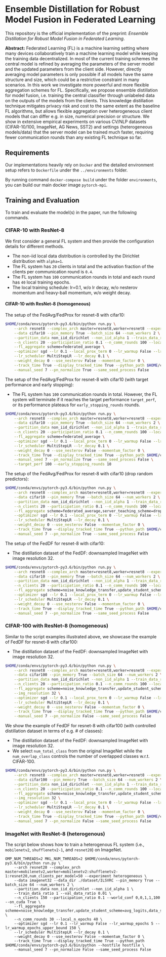 # Ensemble Distillation for Robust Model Fusion in Federated Learning
This repository is the official implementation of the preprint: *Ensemble Distillation for Robust Model Fusion in Federated Learning*. 

**Abstract:**
Federated Learning (FL) is a machine learning setting where many devices collaboratively train a machine learning model while keeping the training data decentralized. In most of the current training schemes the central model is refined by averaging the parameters of the server model and the updated parameters from the client side. However, directly averaging model parameters is only possible if all models have the same structure and size, which could be a restrictive constraint in many scenarios. In this work we investigate more powerful and more flexible aggregation schemes for FL. Specifically, we propose ensemble distillation for model fusion, i.e. training the central classifier through unlabeled data on the outputs of the models from the clients.
This knowledge distillation technique mitigates privacy risk and cost to the same extent as the baseline FL algorithms, but allows flexible aggregation over heterogeneous client models that can differ e.g. in size, numerical precision or structure. We show in extensive empirical experiments on various CV/NLP datasets (CIFAR-10/100, ImageNet, AG News, SST2) and settings (heterogeneous models/data) that the server model can be trained much faster, requiring fewer communication rounds than any existing FL technique so far.


## Requirements
Our implementations heavily rely on `Docker` and the detailed environment setup refers to `Dockerfile` under the `../environments` folder.

By running command `docker-compose build` under the folder `environments`, you can build our main docker image `pytorch-mpi`.


## Training and Evaluation
To train and evaluate the model(s) in the paper, run the following commands.


### CIFAR-10 with ResNet-8
We first consider a general FL system and then provide the configuration details for different methods.
* The non-iid local data distribution is controlled by the Dirichlet distribution with `alpha=1`.
* The FL system has `20` clients in total and the activation fraction of the clients per communication round is `0.4`.
* The FL system has `100` communication rounds in total and each round has `40` local training epochs.
* The local training schedule: lr=0.1, w/o lr decay, w/o nesterov momentum and heavy-ball momentum, w/o weight decay.

#### CIFAR-10 with ResNet-8 (homogeneous)
The setup of the FedAvg/FedProx for resnet-8 with cifar10:

```bash
$HOME/conda/envs/pytorch-py3.6/bin/python run.py \
    --arch resnet8 --complex_arch master=resnet8,worker=resnet8 --experiment demo \
    --data cifar10 --pin_memory True --batch_size 64 --num_workers 2 \
    --partition_data non_iid_dirichlet --non_iid_alpha 1 --train_data_ratio 1 --val_data_ratio 0.1 \
    --n_clients 20 --participation_ratio 0.1 --n_comm_rounds 100 --local_n_epochs 40 --world_conf 0,0,1,1,100 --on_cuda True \
    --fl_aggregate scheme=federated_average \
    --optimizer sgd --lr 0.1 --local_prox_term 0 --lr_warmup False --lr_warmup_epochs 5 --lr_warmup_epochs_upper_bound 150 \
    --lr_scheduler MultiStepLR --lr_decay 0.1 \
    --weight_decay 0 --use_nesterov False --momentum_factor 0 \
    --track_time True --display_tracked_time True --python_path $HOME/conda/envs/pytorch-py3.6/bin/python --hostfile hostfile \
    --manual_seed 7 --pn_normalize True --same_seed_process False
```

The setup of the FedAvg/FedProx for resnet-8 with cifar10 (with target performance and early stopping):
* The FL system has `100` communication rounds in total. However, the FL system will terminate if it reaches the target performance `target_perf`, or its performance plateaus for `early_stopping_rounds` rounds.

```bash
$HOME/conda/envs/pytorch-py3.6/bin/python run.py \
    --arch resnet8 --complex_arch master=resnet8,worker=resnet8 --experiment demo \
    --data cifar10 --pin_memory True --batch_size 64 --num_workers 2 \
    --partition_data non_iid_dirichlet --non_iid_alpha 1 --train_data_ratio 1 --val_data_ratio 0.1 \
    --n_clients 20 --participation_ratio 0.1 --n_comm_rounds 100 --local_n_epochs 40 --world_conf 0,0,1,1,100 --on_cuda True \
    --fl_aggregate scheme=federated_average \
    --optimizer sgd --lr 0.1 --local_prox_term 0 --lr_warmup False --lr_warmup_epochs 5 --lr_warmup_epochs_upper_bound 150 \
    --lr_scheduler MultiStepLR --lr_decay 0.1 \
    --weight_decay 0 --use_nesterov False --momentum_factor 0 \
    --track_time True --display_tracked_time True --python_path $HOME/conda/envs/pytorch-py3.6/bin/python --hostfile hostfile \
    --manual_seed 7 --pn_normalize True --same_seed_process False \
    --target_perf 100 --early_stopping_rounds 10
```

The setup of the FedAvg/FedProx for resnet-8 with cifar10 (drop random predictors):

```bash
$HOME/conda/envs/pytorch-py3.6/bin/python run.py \
    --arch resnet8 --complex_arch master=resnet8,worker=resnet8 --experiment demo \
    --data cifar10 --pin_memory True --batch_size 64 --num_workers 2 \
    --partition_data non_iid_dirichlet --non_iid_alpha 1 --train_data_ratio 1 --val_data_ratio 0.1 \
    --n_clients 20 --participation_ratio 0.1 --n_comm_rounds 100 --local_n_epochs 40 --world_conf 0,0,1,1,100 --on_cuda True \
    --fl_aggregate scheme=federated_average,server_teaching_scheme=drop_worst \
    --optimizer sgd --lr 0.1 --local_prox_term 0 --lr_warmup False --lr_warmup_epochs 5 --lr_warmup_epochs_upper_bound 150 \
    --lr_scheduler MultiStepLR --lr_decay 0.1 \
    --weight_decay 0 --use_nesterov False --momentum_factor 0 \
    --track_time True --display_tracked_time True --python_path $HOME/conda/envs/pytorch-py3.6/bin/python --hostfile hostfile \
    --manual_seed 7 --pn_normalize True --same_seed_process False
```

The setup of the FedDF for resnet-8 with cifar10:
* The distillation dataset of the FedDF: downsampled ImageNet with image resolution 32.

```bash
$HOME/conda/envs/pytorch-py3.6/bin/python run.py \
    --arch resnet8 --complex_arch master=resnet8,worker=resnet8 --experiment demo \
    --data cifar10 --pin_memory True --batch_size 64 --num_workers 2 \
    --partition_data non_iid_dirichlet --non_iid_alpha 1 --train_data_ratio 1 --val_data_ratio 0.1 \
    --n_clients 20 --participation_ratio 0.1 --n_comm_rounds 100 --local_n_epochs 40 --world_conf 0,0,1,1,100 --on_cuda True \
    --fl_aggregate scheme=noise_knowledge_transfer,update_student_scheme=avg_logits,data_source=other,data_type=train,data_scheme=random_sampling,data_name=cifar100,data_percentage=1.0,total_n_server_pseudo_batches=10000,eval_batches_freq=100,early_stopping_server_batches=1000 \
    --optimizer sgd --lr 0.1 --local_prox_term 0 --lr_warmup False --lr_warmup_epochs 5 --lr_warmup_epochs_upper_bound 150 \
    --lr_scheduler MultiStepLR --lr_decay 0.1 \
    --weight_decay 0 --use_nesterov False --momentum_factor 0 \
    --track_time True --display_tracked_time True --python_path $HOME/conda/envs/pytorch-py3.6/bin/python --hostfile hostfile \
    --manual_seed 7 --pn_normalize True --same_seed_process False
```


### CIFAR-100 with ResNet-8 (homogeneous)
Similar to the script examples illustrated above, we showcase the example of FedDF for resnet-8 with cifar100:
* The distillation dataset of the FedDF: downsampled ImageNet with image resolution 32.

```bash
$HOME/conda/envs/pytorch-py3.6/bin/python run.py \
    --arch resnet8 --complex_arch master=resnet8,worker=resnet8 --experiment demo \
    --data cifar100 --pin_memory True --batch_size 64 --num_workers 2 \
    --partition_data non_iid_dirichlet --non_iid_alpha 1 --train_data_ratio 1 --val_data_ratio 0.1 \
    --n_clients 20 --participation_ratio 0.1 --n_comm_rounds 100 --local_n_epochs 40 --world_conf 0,0,1,1,100 --on_cuda True \
    --fl_aggregate scheme=noise_knowledge_transfer,update_student_scheme=avg_logits,data_source=other,data_type=train,data_scheme=random_sampling,data_percentage=1.0,data_name=imagenet32,data_dir=./dataset/ILSVRC,total_n_server_pseudo_batches=10000,eval_batches_freq=100,early_stopping_server_batches=1000 \
    --img_resolution 32 \
    --optimizer sgd --lr 0.1 --local_prox_term 0 --lr_warmup False --lr_warmup_epochs 5 --lr_warmup_epochs_upper_bound 150 \
    --lr_scheduler MultiStepLR --lr_decay 0.1 \
    --weight_decay 0 --use_nesterov False --momentum_factor 0 \
    --track_time True --display_tracked_time True --python_path $HOME/conda/envs/pytorch-py3.6/bin/python --hostfile hostfile \
    --manual_seed 7 --pn_normalize False --same_seed_process False
```

We show the example of FedDF for resnet-8 with cifar100 (with controlled distillation dataset in terms of e.g. # of classes):
* The distillation dataset of the FedDF: downsampled ImageNet with image resolution 32.
* We select `num_total_class` from the original ImageNet while the `num_overlap_class` controls the number of overlapped classes w.r.t. CIFAR-100.

```bash
$HOME/conda/envs/pytorch-py3.6/bin/python run.py \
    --arch resnet8 --complex_arch master=resnet8,worker=resnet8 --experiment demo \
    --data cifar100 --pin_memory True --batch_size 64 --num_workers 2 \
    --partition_data non_iid_dirichlet --non_iid_alpha 1 --train_data_ratio 1 --val_data_ratio 0.1 \
    --n_clients 20 --participation_ratio 0.1 --n_comm_rounds 100 --local_n_epochs 40 --world_conf 0,0,1,1,100 --on_cuda True \
    --fl_aggregate scheme=noise_knowledge_transfer,update_student_scheme=avg_logits,data_source=other,data_type=train,data_scheme=class_selection,data_percentage=1.0,num_total_class=100,num_overlap_class=0,data_name=imagenet32,data_dir=./dataset/ILSVRC,total_n_server_pseudo_batches=10000,eval_batches_freq=100,early_stopping_server_batches=1000 \
    --img_resolution 32 \
    --optimizer sgd --lr 0.1 --local_prox_term 0 --lr_warmup False --lr_warmup_epochs 5 --lr_warmup_epochs_upper_bound 150 \
    --lr_scheduler MultiStepLR --lr_decay 0.1 \
    --weight_decay 0 --use_nesterov False --momentum_factor 0 \
    --track_time True --display_tracked_time True --python_path $HOME/conda/envs/pytorch-py3.6/bin/python --hostfile hostfile \
    --manual_seed 7 --pn_normalize False --same_seed_process False
```

### ImageNet with ResNet-8 (heterogenous)
The script below shows how to train a heterogenous FL system (i.e., `mobilenetv2`, `shufflenetv2-1`, and `resnet20`) on ImageNet.

```
OMP_NUM_THREADS=2 MKL_NUM_THREADS=2 $HOME/conda/envs/pytorch-py3.6/bin/python run.py \
    --arch resnet20 --complex_arch master=mobilenetv2,worker=mobilenetv2:shufflenetv2-1:resnet20,num_clients_per_model=50 --experiment heterogeneous \
    --data imagenet32 --data_dir ./dataset/ILSVRC --pin_memory True --batch_size 64 --num_workers 2 \
    --partition_data non_iid_dirichlet --non_iid_alpha 1 \
    --train_data_ratio 1 --val_data_ratio 0.01 \
    --n_clients 150 --participation_ratio 0.1 --world_conf 0,0,1,1,100 --on_cuda True \
    --fl_aggregate scheme=noise_knowledge_transfer,update_student_scheme=avg_logits,data_source=other,data_type=train,data_scheme=random_sampling,data_name=cifar100,data_percentage=1.0,total_n_server_pseudo_batches=10000,eval_batches_freq=100,early_stopping_server_batches=1000 \
    --n_comm_rounds 30 --local_n_epochs 40 \
    --optimizer sgd --lr 0.1 --lr_warmup False --lr_warmup_epochs 5 --lr_warmup_epochs_upper_bound 150 \
    --lr_scheduler MultiStepLR --lr_decay 0.1 \
    --weight_decay 0 --use_nesterov False --momentum_factor 0 \
    --track_time True --display_tracked_time True --python_path $HOME/conda/envs/pytorch-py3.6/bin/python --hostfile hostfile \
    --manual_seed 7 --pn_normalize False --same_seed_process False
```
